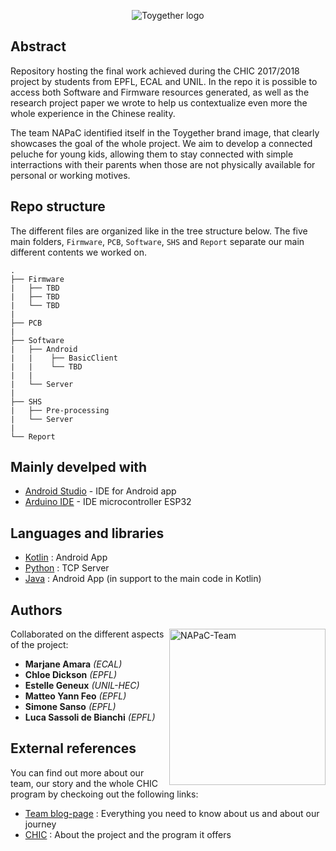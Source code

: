
<p align="center">
  <img src="http://oi63.tinypic.com/35ldrtz.jpg width="450" alt="Toygether logo" align="top" />
</p>


## Abstract

Repository hosting the final work achieved during the CHIC 2017/2018 project by students from EPFL, ECAL and UNIL. In the repo it is possible to access both Software and Firmware resources generated, as well as the research project paper we wrote to help us contextualize even more the whole experience in the Chinese reality.

The team NAPaC identified itself in the Toygether brand image, that clearly showcases the goal of the whole project. We aim to develop a connected peluche for young kids, allowing them to stay connected with simple interractions with their parents when those are not physically available for personal or working motives.

## Repo structure

The different files are organized like in the tree structure below. The five main folders, `Firmware`, `PCB`, `Software`, `SHS` and `Report` separate our main different contents we worked on. 

```
.
├── Firmware
|   ├── TBD
|   ├── TBD
|   └── TBD
|
├── PCB
|
├── Software
|   ├── Android
|   |    ├── BasicClient
|   |    └── TBD
|   |
|   └── Server
|
├── SHS
|   ├── Pre-processing
|   └── Server
|
└── Report
```

## Mainly develped with 

* [Android Studio](https://developer.android.com/studio/index.html) - IDE for Android app
* [Arduino IDE](https://www.arduino.cc/en/main/software) - IDE microcontroller ESP32

## Languages and libraries

* [Kotlin](https://kotlinlang.org/) : Android App
* [Python](https://www.python.org/) : TCP Server
* [Java](https://www.java.com/en/) : Android App (in support to the main code in Kotlin)

## Authors
<img src="http://oi65.tinypic.com/2rw3go4.jpg" width="250" alt="NAPaC-Team" align="right" />

Collaborated on the different aspects of the project:

* **Marjane Amara** *(ECAL)* 
* **Chloe Dickson** *(EPFL)*
* **Estelle Geneux** *(UNIL-HEC)*
* **Matteo Yann Feo** *(EPFL)*
* **Simone Sanso** *(EPFL)*
* **Luca Sassoli de Bianchi** *(EPFL)* 

## External references

You can find out more about our team, our story and the whole CHIC program by checkoing out the following links:

* [Team blog-page](https://chi.camp/projects/napac/) : Everything you need to know about us and about our journey
* [CHIC](https://chi.camp/program/) : About the project and the program it offers

